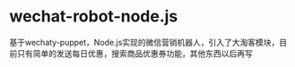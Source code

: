 # wechat-robot-node.js
基于wechaty-puppet，Node.js实现的微信营销机器人，引入了大淘客模块，目前只有简单的发送每日优惠，搜索商品优惠券功能，其他东西以后再写
